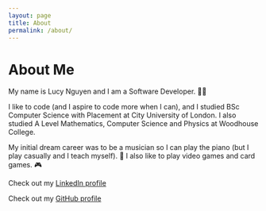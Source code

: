```yaml
---
layout: page
title: About
permalink: /about/
---
```


# About Me
My name is Lucy Nguyen and I am a Software Developer. 👩‍💻

I like to code (and I aspire to code more when I can), and I studied BSc Computer Science with Placement at City University of London.
I also studied A Level Mathematics, Computer Science and Physics at Woodhouse College.

My initial dream career was to be a musician so I can play the piano (but I play casually and I teach myself). 🎹
I also like to play video games and card games. 🎮

Check out my [LinkedIn profile](https://www.linkedin.com/in/lucy-nguyen-b2b143178/)

Check out my [GitHub profile](https://github.com/txlula)
